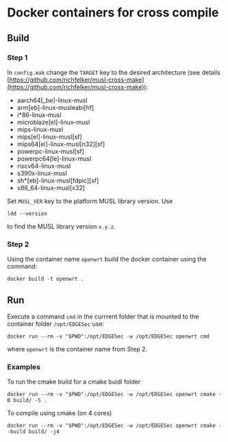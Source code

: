 # Docker containers for cross compile

## Build

### Step 1
In `config.mak` change the `TARGET` key to the desired architecture (see details [https://github.com/richfelker/musl-cross-make](https://github.com/richfelker/musl-cross-make)):
- aarch64[_be]-linux-musl
- arm[eb]-linux-musleabi[hf]
- i*86-linux-musl
- microblaze[el]-linux-musl
- mips-linux-musl
- mips[el]-linux-musl[sf]
- mips64[el]-linux-musl[n32][sf]
- powerpc-linux-musl[sf]
- powerpc64[le]-linux-musl
- riscv64-linux-musl
- s390x-linux-musl
- sh*[eb]-linux-musl[fdpic][sf]
- x86_64-linux-musl[x32]

Set `MUSL_VER` key to the platform MUSL library version. Use
```console
ldd --version
```
to find the MUSL library version `x.y.z`.

### Step 2
Using the container name `openwrt` build the docker container using the command:
```console
docker build -t openwrt .
```

## Run
Execute a command ```cmd``` in the currrent folder that is mounted to the container folder `/opt/EDGESec` use:
```console
docker run --rm -v "$PWD":/opt/EDGESec -w /opt/EDGESec openwrt cmd
```
where `openwrt` is the container name from Step 2.

### Examples
To run the cmake build for a cmake buidl folder
```console
docker run --rm -v "$PWD":/opt/EDGESec -w /opt/EDGESec openwrt cmake -B build/ -S .
```

To compile using cmake (on 4 cores)
```console
docker run --rm -v "$PWD":/opt/EDGESec -w /opt/EDGESec openwrt cmake --build build/ -j4
```
